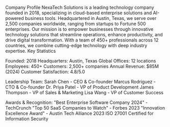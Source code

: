 Company Profile
NexaTech Solutions is a leading technology company founded in 2018, specializing in cloud-based enterprise solutions and AI-powered business tools. Headquartered in Austin, Texas, we serve over 2,500 companies worldwide, ranging from startups to Fortune 500 enterprises.
Our mission is to empower businesses through innovative technology solutions that streamline operations, enhance productivity, and drive digital transformation. With a team of 450+ professionals across 12 countries, we combine cutting-edge technology with deep industry expertise.
Key Statistics

Founded: 2018
Headquarters: Austin, Texas
Global Offices: 12 locations
Employees: 450+
Customers: 2,500+ companies
Annual Revenue: $85M (2024)
Customer Satisfaction: 4.8/5.0

Leadership Team:
Sarah Chen - CEO & Co-founder
Marcus Rodriguez - CTO & Co-founder
Dr. Priya Patel - VP of Product Development
James Thompson - VP of Sales & Marketing
Lisa Wang - VP of Customer Success

Awards & Recognition:
"Best Enterprise Software Company 2024" - TechCrunch
"Top 50 SaaS Companies to Watch" - Forbes 2023
"Innovation Excellence Award" - Austin Tech Alliance 2023
ISO 27001 Certified for Information Security
